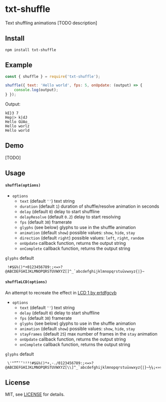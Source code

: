 txt-shuffle
===========

Text shuffling animations [TODO description]

## Install
```
npm install txt-shuffle
```

## Example
```js
const { shuffle } = require('txt-shuffle');

shuffle({ text: 'Hello world', fps: 5, onUpdate: (output) => {
	console.log(output);
} });
```
Output:

```
kE}3 7
Hep|> k|dJ 
Hello GUAo_
Hello worlz
Hello world
```

## Demo
[TODO]

## Usage

#### `shuffle(options)`

- `options`
	- `text` (default `''`) text string
	- `duration` (default `1`) duration of shuffle/resolve animation in seconds
	- `delay` (default `0`) delay to start shuffline
	- `delayResolve` (default `0.2`) delay to start resolving
	- `fps` (default `30`) framerate
	- `glyphs` (see below) glyphs to use in the shuffle animation
	- `animation` (default `show`) possible values: `show`, `hide`, `stay`
	- `direction` (default `right`) possible values: `left`, `right`, `random`
	- `onUpdate` callback function, returns the output string
	- `onComplete` callback function, returns the output string

`glyphs` default 
```
 !#$&%()*+0123456789:;<=>?@ABCDEFGHIJKLMNOPQRSTUVWXYZ[]^_`abcdefghijklmnopqrstuüvwxyz{|}~
```

#### `shuffleLCD(options)`
An attempt to recreate the effect in [LCD 1 by ertdfgcvb](https://lcd.ertdfgcvb.xyz/)

- `options`
	- `text` (default `''`) text string
	- `delay` (default `0`) delay to start shuffline
	- `fps` (default `30`) framerate
	- `glyphs` (see below) glyphs to use in the shuffle animation
	- `animation` (default `show`) possible values: `show`, `hide`, `stay`
	- `stayFrames` (default `25`) max number of frames in the `stay` animation
	- `onUpdate` callback function, returns the output string
	- `onComplete` callback function, returns the output string

`glyphs` default 
```
 \'"“”‘’¹²³!#$&%()*+,-./0123456789:;<=>?@ABCDEFGHIJKLMNOPQRSTUVWXYZ[\\]^_`abcdefghijklmnopqrstuüvwxyz{|}~½¼¡«»×░▒▓│┤╡╢╖╕╣║╗╝╜╛┐└┴┬├─┼╞╟╚╔╩╦╠═╬╧╨╤╥╙╘╒╓╫╪┘┌
```

## License

MIT, see [LICENSE](LICENSE) for details.
